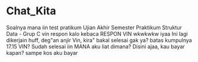 # Chat_Kita
Soalnya mana iin
test
pratikum
Ujian Akhir Semester Praktikum Struktur Data - Grup C
vin respon kalo kebaca
RESPON VIN
wkwkwkw iyaa
Ini lagi dikerjain 
huff, deg"an anjir
Vin, kira" bakal selesai gak ya? batas kumpulnya 17.15
VIN?
Sudah selesai iin
MANA
aku liat dimana?
Disini ajaa, kau bayar kapan?
sampe kos aku bayar
